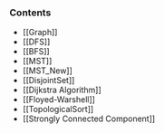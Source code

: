 ### Contents
- [[Graph]]
- [[DFS]]
- [[BFS]]
- [[MST]]
- [[MST_New]]
- [[DisjointSet]]
- [[Dijkstra Algorithm]]
- [[Floyed-Warshell]]
- [[TopologicalSort]]
- [[Strongly Connected Component]]
